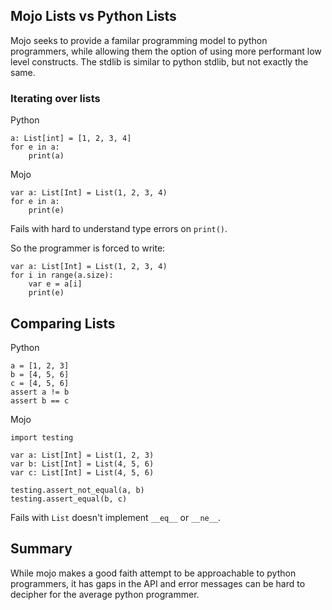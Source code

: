 ## Mojo Lists vs Python Lists

Mojo seeks to provide a familar programming model to python programmers, while allowing them the option of using more performant low level constructs. The stdlib is similar to python stdlib, but not exactly the same.

### Iterating over lists

Python
```python3
a: List[int] = [1, 2, 3, 4]
for e in a:
    print(a)
```

Mojo
```mojo
var a: List[Int] = List(1, 2, 3, 4)
for e in a:
    print(e)
```

Fails with hard to understand type errors on `print()`.

So the programmer is forced to write:

```
var a: List[Int] = List(1, 2, 3, 4)
for i in range(a.size):
    var e = a[i]
    print(e)
```

## Comparing Lists

Python

```
a = [1, 2, 3]
b = [4, 5, 6]
c = [4, 5, 6]
assert a != b
assert b == c
```

Mojo

```
import testing

var a: List[Int] = List(1, 2, 3)
var b: List[Int] = List(4, 5, 6)
var c: List[Int] = List(4, 5, 6)

testing.assert_not_equal(a, b)
testing.assert_equal(b, c)
```

Fails with `List` doesn't implement `__eq__` or `__ne__`.

## Summary

While mojo makes a good faith attempt to be approachable to python programmers, it has gaps in the API and error messages can be hard to decipher for the average python programmer.